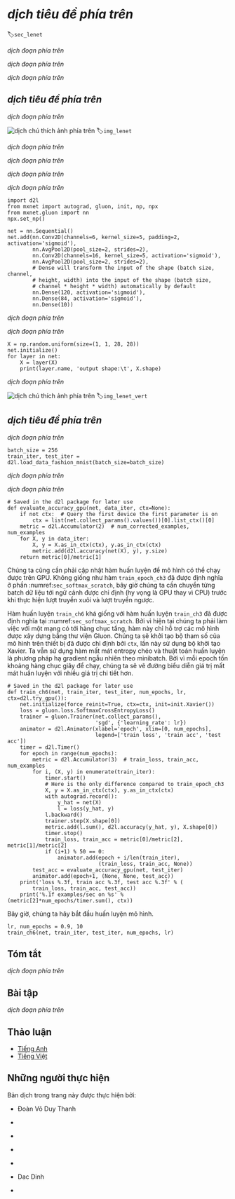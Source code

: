 <!-- ===================== Bắt đầu dịch Phần 1 ==================== -->
<!-- ========================================= REVISE PHẦN 1 - BẮT ĐẦU =================================== -->

<!--
# Convolutional Neural Networks (LeNet)
-->

# *dịch tiêu đề phía trên*
:label:`sec_lenet`

<!--
We are now ready to put all of the tools together to deploy your first fully-functional convolutional neural network.
In our first encounter with image data we applied a multilayer perceptron (:numref:`sec_mlp_scratch`) to pictures of clothing in the Fashion-MNIST dataset.
Each image in Fashion-MNIST consisted of a two-dimensional $28 \times 28$ matrix.
To make this data amenable to multilayer perceptrons which anticipate receiving inputs as one-dimensional fixed-length vectors, 
we first flattened each image, yielding vectors of length 784, before processing them with a series of fully-connected layers.
-->

*dịch đoạn phía trên*

<!--
Now that we have introduced convolutional layers, we can keep the image in its original spatially-organized grid, processing it with a series of successive convolutional layers.
Moreover, because we are using convolutional layers, we can enjoy a considerable savings in the number of parameters required.
-->

*dịch đoạn phía trên*

<!--
In this section, we will introduce one of the first published convolutional neural networks whose benefit was first demonstrated by Yann Lecun, 
then a researcher at AT&T Bell Labs, for the purpose of recognizing handwritten digits in images—[LeNet5](http://yann.lecun.com/exdb/lenet/).
In the 90s, their experiments with LeNet gave the first compelling evidence that it was possible to train convolutional neural networks by backpropagation.
Their model achieved outstanding results (only matched by Support Vector Machines at the time) and was adopted to recognize digits for processing deposits in ATM machines.
Some ATMs still run the code that Yann and his colleague Leon Bottou wrote in the 1990s!
-->

*dịch đoạn phía trên*

<!-- ===================== Kết thúc dịch Phần 1 ===================== -->

<!-- ===================== Bắt đầu dịch Phần 2 ===================== -->

<!--
## LeNet
-->

## *dịch tiêu đề phía trên*

<!--
In a rough sense, we can think LeNet as consisting of two parts:
(i) a block of convolutional layers; and
(ii) a block of fully-connected layers.
Before getting into the weeds, let us briefly review the model in :numref:`img_lenet`.
-->

*dịch đoạn phía trên*

<!--
![Data flow in LeNet 5. The input is a handwritten digit, the output a probability over 10 possible outcomes.](../img/lenet.svg)
-->

![*dịch chú thích ảnh phía trên*](../img/lenet.svg)
:label:`img_lenet`

<!--
The basic units in the convolutional block are a convolutional layer and a subsequent average pooling layer 
(note that max-pooling works better, but it had not been invented in the 90s yet).
The convolutional layer is used to recognize the spatial patterns in the image, 
such as lines and the parts of objects, and the subsequent average pooling layer is used to reduce the dimensionality.
The convolutional layer block is composed of repeated stacks of these two basic units.
Each convolutional layer uses a $5\times 5$ kernel and processes each output with a sigmoid activation function 
(again, note that ReLUs are now known to work more reliably, but had not been invented yet).
The first convolutional layer has 6 output channels, and second convolutional layer increases channel depth further to 16.
-->

*dịch đoạn phía trên*

<!--
However, coinciding with this increase in the number of channels, the height and width are shrunk considerably.
Therefore, increasing the number of output channels makes the parameter sizes of the two convolutional layers similar.
The two average pooling layers are of size $2\times 2$ and take stride 2 (note that this means they are non-overlapping).
In other words, the pooling layer downsamples the representation to be precisely *one quarter* the pre-pooling size.
-->

*dịch đoạn phía trên*

<!-- ===================== Kết thúc dịch Phần 2 ===================== -->

<!-- ===================== Bắt đầu dịch Phần 3 ===================== -->

<!--
The convolutional block emits an output with size given by (batch size, channel, height, width).
Before we can pass the convolutional block's output to the fully-connected block, we must flatten each example in the minibatch.
In other words, we take this 4D input and transform it into the 2D input expected by fully-connected layers: 
as a reminder, the first dimension indexes the examples in the minibatch and the second gives the flat vector representation of each example.
LeNet's fully-connected layer block has three fully-connected layers, with 120, 84, and 10 outputs, respectively.
Because we are still performing classification, the 10 dimensional output layer corresponds to the number of possible output classes.
-->

*dịch đoạn phía trên*

<!--
While getting to the point where you truly understand what is going on inside LeNet may have taken a bit of work, 
you can see below that implementing it in a modern deep learning library is remarkably simple.
Again, we will rely on the Sequential class.
-->

*dịch đoạn phía trên*

```{.python .input}
import d2l
from mxnet import autograd, gluon, init, np, npx
from mxnet.gluon import nn
npx.set_np()

net = nn.Sequential()
net.add(nn.Conv2D(channels=6, kernel_size=5, padding=2, activation='sigmoid'),
        nn.AvgPool2D(pool_size=2, strides=2),
        nn.Conv2D(channels=16, kernel_size=5, activation='sigmoid'),
        nn.AvgPool2D(pool_size=2, strides=2),
        # Dense will transform the input of the shape (batch size, channel,
        # height, width) into the input of the shape (batch size,
        # channel * height * width) automatically by default
        nn.Dense(120, activation='sigmoid'),
        nn.Dense(84, activation='sigmoid'),
        nn.Dense(10))
```

<!--
As compared to the original network, we took the liberty of replacing the Gaussian activation in the last layer by a regular dense layer, 
which tends to be significantly more convenient to train.
Other than that, this network matches the historical definition of LeNet5.
-->

*dịch đoạn phía trên*

<!--
Next, let us take a look of an example.
As shown in :numref:`img_lenet_vert`, we feed a single-channel example of size $28 \times 28$ into the network and perform 
a forward computation layer by layer printing the output shape at each layer to make sure we understand what is happening here.
-->

*dịch đoạn phía trên*

```{.python .input}
X = np.random.uniform(size=(1, 1, 28, 28))
net.initialize()
for layer in net:
    X = layer(X)
    print(layer.name, 'output shape:\t', X.shape)
```

<!-- ===================== Kết thúc dịch Phần 3 ===================== -->

<!-- ===================== Bắt đầu dịch Phần 4 ===================== -->

<!--
Note that the height and width of the representation at each layer throughout the convolutional block is reduced (compared to the previous layer).
The first convolutional layer uses a kernel with a height and width of $5$, and then a $2$ pixels of padding which compensates the reduction in its original shape.
While the second convolutional layer applies the same shape of $5 x 5$ kernel without padding, resulting in reductions in both height and width by $4$ pixels.
Moreover each pooling layer halves the height and width.
However, as we go up the stack of layers, the number of channels increases layer-over-layer from 1 in the input to 6 after the first convolutional layer and 16 after the second layer.
Then, the fully-connected layer reduces dimensionality layer by layer, until emitting an output that matches the number of image classes.
-->

*dịch đoạn phía trên*

<!--
![Compressed notation for LeNet5](../img/lenet-vert.svg)
-->

![*dịch chú thích ảnh phía trên*](../img/lenet-vert.svg)
:label:`img_lenet_vert`

<!-- ========================================= REVISE PHẦN 1 - KẾT THÚC ===================================-->

<!-- ========================================= REVISE PHẦN 2 - BẮT ĐẦU ===================================-->

<!--
## Data Acquisition and Training
-->

## *dịch tiêu đề phía trên*

<!--
Now that we have implemented the model, we might as well run some experiments to see what we can accomplish with the LeNet model.
We will use Fashion-MNIST as our dataset.
It is more challenging than the original MNIST dataset while it has the same shape ($28\times28$ images).
-->

*dịch đoạn phía trên*

```{.python .input}
batch_size = 256
train_iter, test_iter = d2l.load_data_fashion_mnist(batch_size=batch_size)
```

<!--
While convolutional networks may have few parameters, they can still be significantly more expensive to compute than 
a similarly deep multilayer perceptron so if you have access to a GPU, this might be a good time to put it into action to speed up training.
-->

*dịch đoạn phía trên*

<!--
For evaluation, we need to make a slight modification to the `evaluate_accuracy` function that we described in :numref:`sec_softmax_scratch`.
Since the full dataset lives on the CPU, we need to copy it to the GPU before we can compute our models.
This is accomplished via the `as_in_ctx` function described in :numref:`sec_use_gpu`.
-->

*dịch đoạn phía trên*

<!-- ===================== Kết thúc dịch Phần 4 ===================== -->

<!-- ===================== Bắt đầu dịch Phần 5 ===================== -->

```{.python .input}
# Saved in the d2l package for later use
def evaluate_accuracy_gpu(net, data_iter, ctx=None):
    if not ctx:  # Query the first device the first parameter is on
        ctx = list(net.collect_params().values())[0].list_ctx()[0]
    metric = d2l.Accumulator(2)  # num_corrected_examples, num_examples
    for X, y in data_iter:
        X, y = X.as_in_ctx(ctx), y.as_in_ctx(ctx)
        metric.add(d2l.accuracy(net(X), y), y.size)
    return metric[0]/metric[1]
```

<!--
We also need to update our training function to deal with GPUs.
Unlike the `train_epoch_ch3` defined in :numref:`sec_softmax_scratch`, we now need to move each batch of data to our designated context (hopefully, the GPU)
prior to making the forward and backward passes.
-->

Chúng ta cũng cần phải cập nhật hàm huấn luyện để mô hình có thể chạy được trên GPU.
Không giống như hàm `train_epoch_ch3` đã được định nghĩa ở phần :numref:`sec_softmax_scratch`, bây giờ chúng ta cần chuyển từng batch dữ liệu tới ngữ cảnh được chỉ định (hy vọng là GPU thay vì CPU) trước khi thực hiện lượt truyền xuôi và lượt truyền ngược.   

<!--
The training function `train_ch6` is also very similar to `train_ch3` defined in :numref:`sec_softmax_scratch`.
Since we will deal with networks with tens of layers now, the function will only support Gluon models.
We initialize the model parameters on the device indicated by `ctx`, this time using the Xavier initializer.
The loss function and the training algorithm still use the cross-entropy loss function and minibatch stochastic gradient descent.
Since each epoch takes tens of seconds to run, we visualize the training loss in a finer granularity.
-->

Hàm huấn luyện `train_ch6` khá giống với hàm huấn luyện `train_ch3` đã được định nghĩa tại :numref:`sec_softmax_scratch`.
Bởi vì hiện tại chúng ta phải làm việc với một mạng có tới hàng chục tầng, hàm này chỉ hỗ trợ các mô hình được xây dựng bằng thư viện Gluon.
Chúng ta sẽ khởi tạo bộ tham số của mô hình trên thiết bị đã được chỉ định bởi `ctx`, lần này sử dụng bộ khởi tạo Xavier.
Ta vẫn sử dụng hàm mất mát entropy chéo và thuật toán huấn luyện là phương pháp hạ gradient ngẫu nhiên theo minibatch.
Bởi vì mỗi epoch tốn khoảng hàng chục giây để chạy, chúng ta sẽ vẽ đường biểu diễn giá trị mất mát huấn luyện với nhiều giá trị chi tiết hơn. 

```{.python .input}
# Saved in the d2l package for later use
def train_ch6(net, train_iter, test_iter, num_epochs, lr, ctx=d2l.try_gpu()):
    net.initialize(force_reinit=True, ctx=ctx, init=init.Xavier())
    loss = gluon.loss.SoftmaxCrossEntropyLoss()
    trainer = gluon.Trainer(net.collect_params(),
                            'sgd', {'learning_rate': lr})
    animator = d2l.Animator(xlabel='epoch', xlim=[0, num_epochs],
                            legend=['train loss', 'train acc', 'test acc'])
    timer = d2l.Timer()
    for epoch in range(num_epochs):
        metric = d2l.Accumulator(3)  # train_loss, train_acc, num_examples
        for i, (X, y) in enumerate(train_iter):
            timer.start()
            # Here is the only difference compared to train_epoch_ch3
            X, y = X.as_in_ctx(ctx), y.as_in_ctx(ctx)
            with autograd.record():
                y_hat = net(X)
                l = loss(y_hat, y)
            l.backward()
            trainer.step(X.shape[0])
            metric.add(l.sum(), d2l.accuracy(y_hat, y), X.shape[0])
            timer.stop()
            train_loss, train_acc = metric[0]/metric[2], metric[1]/metric[2]
            if (i+1) % 50 == 0:
                animator.add(epoch + i/len(train_iter),
                             (train_loss, train_acc, None))
        test_acc = evaluate_accuracy_gpu(net, test_iter)
        animator.add(epoch+1, (None, None, test_acc))
    print('loss %.3f, train acc %.3f, test acc %.3f' % (
        train_loss, train_acc, test_acc))
    print('%.1f examples/sec on %s' % (metric[2]*num_epochs/timer.sum(), ctx))
```

<!--
Now let us train the model.
-->

Bây giờ, chúng ta hãy bắt đầu huấn luyện mô hình.

```{.python .input}
lr, num_epochs = 0.9, 10
train_ch6(net, train_iter, test_iter, num_epochs, lr)
```

<!-- ===================== Kết thúc dịch Phần 5 ===================== -->

<!-- ===================== Bắt đầu dịch Phần 6 ===================== -->

<!--
## Summary
-->

## Tóm tắt

<!--
* A convolutional neural network (in short, ConvNet) is a network using convolutional layers.
* In a ConvNet we alternate between convolutions, nonlinearities and often also pooling operations.
* Ultimately the resolution is reduced prior to emitting an output via one (or more) dense layers.
* LeNet was the first successful deployment of such a network.
-->

*dịch đoạn phía trên*

<!--
## Exercises
-->

## Bài tập

<!--
1. Replace the average pooling with max pooling. What happens?
2. Try to construct a more complex network based on LeNet to improve its accuracy.
    * Adjust the convolution window size.
    * Adjust the number of output channels.
    * Adjust the activation function (ReLU?).
    * Adjust the number of convolution layers.
    * Adjust the number of fully connected layers.
    * Adjust the learning rates and other training details (initialization, epochs, etc.)
3. Try out the improved network on the original MNIST dataset.
4. Display the activations of the first and second layer of LeNet for different inputs (e.g., sweaters, coats).
-->

*dịch đoạn phía trên*

<!-- ===================== Kết thúc dịch Phần 6 ===================== -->
<!-- ========================================= REVISE PHẦN 2 - KẾT THÚC ===================================-->

<!--
## [Discussions](https://discuss.mxnet.io/t/2353)
-->

## Thảo luận
* [Tiếng Anh](https://discuss.mxnet.io/t/2353)
* [Tiếng Việt](https://forum.machinelearningcoban.com/c/d2l)

## Những người thực hiện
Bản dịch trong trang này được thực hiện bởi:
<!--
Tác giả của mỗi Pull Request điền tên mình và tên những người review mà bạn thấy
hữu ích vào từng phần tương ứng. Mỗi dòng một tên, bắt đầu bằng dấu `*`.

Lưu ý:
* Nếu reviewer không cung cấp tên, bạn có thể dùng tên tài khoản GitHub của họ
với dấu `@` ở đầu. Ví dụ: @aivivn.

* Tên đầy đủ của các reviewer có thể được tìm thấy tại https://github.com/aivivn/d2l-vn/blob/master/docs/contributors_info.md
-->

* Đoàn Võ Duy Thanh
<!-- Phần 1 -->
*

<!-- Phần 2 -->
*

<!-- Phần 3 -->
*

<!-- Phần 4 -->
*

<!-- Phần 5 -->
* Dac Dinh

<!-- Phần 6 -->
*
